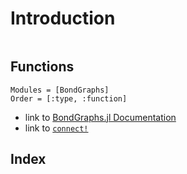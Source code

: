 # Introduction

```@contents
```

## Functions

```@autodocs
Modules = [BondGraphs]
Order = [:type, :function]
```

- link to [BondGraphs.jl Documentation](@ref)
- link to [`connect!`](@ref)

## Index

```@index
```